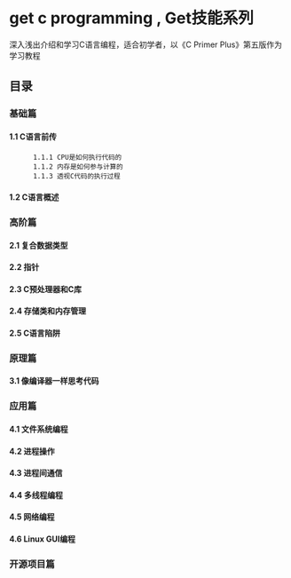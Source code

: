 # get c programming , Get技能系列

深入浅出介绍和学习C语言编程，适合初学者，以《C Primer Plus》第五版作为学习教程

## 目录

### 基础篇
#### 1.1 C语言前传
          1.1.1 CPU是如何执行代码的
          1.1.2 内存是如何参与计算的
          1.1.3 透视C代码的执行过程
#### 1.2 C语言概述 
  
### 高阶篇
#### 2.1 复合数据类型
#### 2.2 指针
#### 2.3 C预处理器和C库
#### 2.4 存储类和内存管理
#### 2.5 C语言陷阱

### 原理篇
#### 3.1 像编译器一样思考代码

### 应用篇
#### 4.1 文件系统编程
#### 4.2 进程操作
#### 4.3 进程间通信
#### 4.4 多线程编程
#### 4.5 网络编程
#### 4.6 Linux GUI编程

### 开源项目篇
